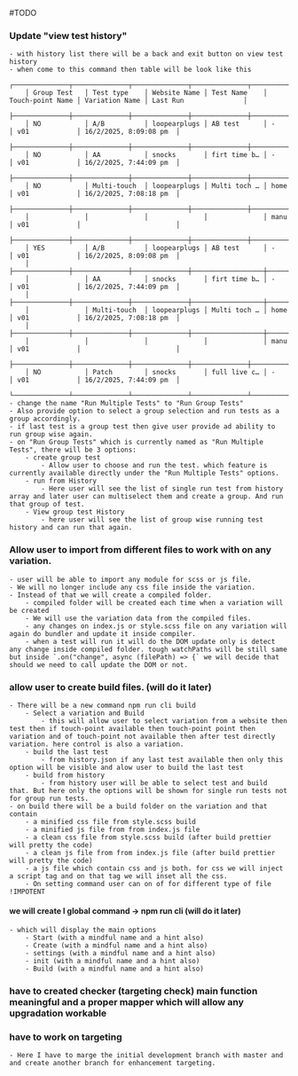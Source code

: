 #TODO
### Update "view test history" 
    - with history list there will be a back and exit button on view test history 
    - when come to this command then table will be look like this
        ┌──────────────┬──────────────┬──────────────┬──────────────┬──────────────────┬────────────────┬────────────────────────┐
        │ Group Test   │ Test type    │ Website Name │ Test Name    │ Touch-point Name │ Variation Name │ Last Run               │
        ├──────────────┼──────────────┼──────────────┼──────────────┼──────────────────┼────────────────┼────────────────────────┤
        │ NO           │ A/B          │ loopearplugs │ AB test      │ -                │ v01            │ 16/2/2025, 8:09:08 pm  │
        ├──────────────┼──────────────┼──────────────┼──────────────┼──────────────────┼────────────────┼────────────────────────┤
        │ NO           │ AA           │ snocks       │ firt time b… │ -                │ v01            │ 16/2/2025, 7:44:09 pm  │
        ├──────────────┼──────────────┼──────────────┼──────────────┼──────────────────┼────────────────┼────────────────────────┤
        │ NO           │ Multi-touch  │ loopearplugs │ Multi toch … │ home             │ v01            │ 16/2/2025, 7:08:18 pm  │
        ├──────────────┼──────────────┼──────────────┼──────────────┼──────────────────┼────────────────┼────────────────────────┤
        │              │              │              │              │ manu             │ v01            │                        │
        ├──────────────┼──────────────┼──────────────┼──────────────┼──────────────────┼────────────────┼────────────────────────┤
        │ YES          │ A/B          │ loopearplugs │ AB test      │ -                │ v01            │ 16/2/2025, 8:09:08 pm  │
        │              ├──────────────┼──────────────┼──────────────┼──────────────────┼────────────────┼────────────────────────┤
        │              │ AA           │ snocks       │ firt time b… │ -                │ v01            │ 16/2/2025, 7:44:09 pm  │
        │              ├──────────────┼──────────────┼──────────────┼──────────────────┼────────────────┼────────────────────────┤
        │              │ Multi-touch  │ loopearplugs │ Multi toch … │ home             │ v01            │ 16/2/2025, 7:08:18 pm  │
        │              ├──────────────┼──────────────┼──────────────┼──────────────────┼────────────────┼────────────────────────┤
        │              │              │              │              │ manu             │ v01            │                        │
        ├──────────────┼──────────────┼──────────────┼──────────────┼──────────────────┼────────────────┼────────────────────────┤
        │ NO           │ Patch        │ snocks       │ full live c… │ -                │ v01            │ 16/2/2025, 7:44:09 pm  │
        └──────────────┴──────────────┴──────────────┴──────────────┴──────────────────┴────────────────┴────────────────────────┘
    - change the name "Run Multiple Tests" to "Run Group Tests"
    - Also provide option to select a group selection and run tests as a group accordingly.
    - if last test is a group test then give user provide ad ability to run group wise again.
    - on "Run Group Tests" which is currently named as "Run Multiple Tests", there will be 3 options:
        - create group test
            - Allow user to choose and run the test. which feature is currently available directly under the "Run Multiple Tests" options.
        - run from History
            - Here user will see the list of single run test from history array and later user can multiselect them and create a group. And run that group of test.
        - View group test History
            - here user will see the list of group wise running test history and can run that again.

### Allow user to import from different files to work with on any variation.
    - user will be able to import any module for scss or js file.
    - We will no longer include any css file inside the variation. 
    - Instead of that we will create a compiled folder.
        - compiled folder will be created each time when a variation will be created 
        - We will use the variation data from the compiled files.
        - any changes on index.js or style.scss file on any variation will again do bundler and update it inside compiler.
        - when a test will run it will do the DOM update only is detect any change inside compiled folder. tough watchPaths will be still same but inside `.on("change", async (filePath) => {` we will decide that should we need to call update the DOM or not.

### allow user to create build files. (will do it later)
    - There will be a new command npm run cli build 
        - Select a variation and Build
            - this will allow user to select variation from a website then test then if touch-point available then touch-point point then variation and of touch-point not available then after test directly variation. here control is also a variation.
        - build the last test
            - from history.json if any last test available then only this option will be visible and alow user to build the last test
        - build from history
            - from history user will be able to select test and build that. But here only the options will be shown for single run tests not for group run tests.
    - on build there will be a build folder on the variation and that contain
        - a minified css file from style.scss build
        - a minified js file from from index.js file 
        - a clean css file from style.scss build (after build prettier will pretty the code)
        - a clean js file from from index.js file (after build prettier will pretty the code)
        - a js file which contain css and js both. for css we will inject a script tag and on that tag we will inset all the css.
        - On setting command user can on of for different type of file !IMPOTENT

#### we will create I global command -> npm run cli (will do it later)
    - which will display the main options
        - Start (with a mindful name and a hint also)
        - Create (with a mindful name and a hint also)
        - settings (with a mindful name and a hint also)
        - init (with a mindful name and a hint also)
        - Build (with a mindful name and a hint also)


### have to created checker (targeting check) main function meaningful and a proper mapper which will allow any upgradation workable

### have to work on targeting
    - Here I have to marge the initial development branch with master and and create another branch for enhancement targeting. 


